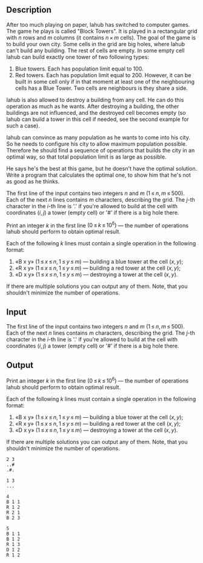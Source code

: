 ## Description

<div><p>After too much playing on paper, Iahub has switched to computer games. The game he plays is called "Block Towers". It is played in a rectangular grid with <span class="tex-span"><i>n</i></span> rows and <span class="tex-span"><i>m</i></span> columns (it contains <span class="tex-span"><i>n</i> × <i>m</i></span> cells). The goal of the game is to build your own city. Some cells in the grid are big holes, where Iahub can't build any building. The rest of cells are empty. In some empty cell Iahub can build exactly one tower of two following types:</p><ol> <li> Blue towers. Each has population limit equal to <span class="tex-span">100</span>. </li><li> Red towers. Each has population limit equal to <span class="tex-span">200</span>. However, it can be built in some cell only if in that moment at least one of the neighbouring cells has a Blue Tower. Two cells are neighbours is they share a side. </li></ol><p>Iahub is also allowed to destroy a building from any cell. He can do this operation as much as he wants. After destroying a building, the other buildings are not influenced, and the destroyed cell becomes empty (so Iahub can build a tower in this cell if needed, see the second example for such a case).</p><p>Iahub can convince as many population as he wants to come into his city. So he needs to configure his city to allow maximum population possible. Therefore he should find a sequence of operations that builds the city in an optimal way, so that total population limit is as large as possible.</p><p>He says he's the best at this game, but he doesn't have the optimal solution. Write a program that calculates the optimal one, to show him that he's not as good as he thinks. </p></div><div class="input-specification"><p>The first line of the input contains two integers <span class="tex-span"><i>n</i></span> and <span class="tex-span"><i>m</i></span> (<span class="tex-span">1 ≤ <i>n</i>, <i>m</i> ≤ 500</span>). Each of the next <span class="tex-span"><i>n</i></span> lines contains <span class="tex-span"><i>m</i></span> characters, describing the grid. The <span class="tex-span"><i>j</i></span>-th character in the <span class="tex-span"><i>i</i></span>-th line is '<span class="tex-font-style-tt">.</span>' if you're allowed to build at the cell with coordinates <span class="tex-span">(<i>i</i>, <i>j</i>)</span> a tower (empty cell) or '<span class="tex-font-style-tt">#</span>' if there is a big hole there. </p></div><div class="output-specification"><p>Print an integer <span class="tex-span"><i>k</i></span> in the first line <span class="tex-span">(0 ≤ <i>k</i> ≤ 10<sup class="upper-index">6</sup>)</span> — the number of operations Iahub should perform to obtain optimal result.</p><p>Each of the following <span class="tex-span"><i>k</i></span> lines must contain a single operation in the following format:</p><ol> <li> «<span class="tex-font-style-tt">B x y</span>» <span class="tex-span">(1 ≤ <i>x</i> ≤ <i>n</i>, 1 ≤ <i>y</i> ≤ <i>m</i>)</span> — building a blue tower at the cell <span class="tex-span">(<i>x</i>, <i>y</i>)</span>; </li><li> «<span class="tex-font-style-tt">R x y</span>» <span class="tex-span">(1 ≤ <i>x</i> ≤ <i>n</i>, 1 ≤ <i>y</i> ≤ <i>m</i>)</span> — building a red tower at the cell <span class="tex-span">(<i>x</i>, <i>y</i>)</span>; </li><li> «<span class="tex-font-style-tt">D x y</span>» <span class="tex-span">(1 ≤ <i>x</i> ≤ <i>n</i>, 1 ≤ <i>y</i> ≤ <i>m</i>)</span> — destroying a tower at the cell <span class="tex-span">(<i>x</i>, <i>y</i>)</span>. </li></ol><p>If there are multiple solutions you can output any of them. Note, that you shouldn't minimize the number of operations.</p></div>

## Input

<p>The first line of the input contains two integers <span class="tex-span"><i>n</i></span> and <span class="tex-span"><i>m</i></span> (<span class="tex-span">1 ≤ <i>n</i>, <i>m</i> ≤ 500</span>). Each of the next <span class="tex-span"><i>n</i></span> lines contains <span class="tex-span"><i>m</i></span> characters, describing the grid. The <span class="tex-span"><i>j</i></span>-th character in the <span class="tex-span"><i>i</i></span>-th line is '<span class="tex-font-style-tt">.</span>' if you're allowed to build at the cell with coordinates <span class="tex-span">(<i>i</i>, <i>j</i>)</span> a tower (empty cell) or '<span class="tex-font-style-tt">#</span>' if there is a big hole there. </p>

## Output

<p>Print an integer <span class="tex-span"><i>k</i></span> in the first line <span class="tex-span">(0 ≤ <i>k</i> ≤ 10<sup class="upper-index">6</sup>)</span> — the number of operations Iahub should perform to obtain optimal result.</p><p>Each of the following <span class="tex-span"><i>k</i></span> lines must contain a single operation in the following format:</p><ol> <li> «<span class="tex-font-style-tt">B x y</span>» <span class="tex-span">(1 ≤ <i>x</i> ≤ <i>n</i>, 1 ≤ <i>y</i> ≤ <i>m</i>)</span> — building a blue tower at the cell <span class="tex-span">(<i>x</i>, <i>y</i>)</span>; </li><li> «<span class="tex-font-style-tt">R x y</span>» <span class="tex-span">(1 ≤ <i>x</i> ≤ <i>n</i>, 1 ≤ <i>y</i> ≤ <i>m</i>)</span> — building a red tower at the cell <span class="tex-span">(<i>x</i>, <i>y</i>)</span>; </li><li> «<span class="tex-font-style-tt">D x y</span>» <span class="tex-span">(1 ≤ <i>x</i> ≤ <i>n</i>, 1 ≤ <i>y</i> ≤ <i>m</i>)</span> — destroying a tower at the cell <span class="tex-span">(<i>x</i>, <i>y</i>)</span>. </li></ol><p>If there are multiple solutions you can output any of them. Note, that you shouldn't minimize the number of operations.</p>





```input1
2 3
..#
.#.

```




```input2
1 3
...

```




```output1
4
B 1 1
R 1 2
R 2 1
B 2 3

```




```output2
5
B 1 1
B 1 2
R 1 3
D 1 2
R 1 2

```


